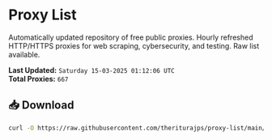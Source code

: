 # Proxy List

Automatically updated repository of free public proxies. Hourly refreshed HTTP/HTTPS proxies for web scraping, cybersecurity, and testing. Raw list available.

**Last Updated:** `Saturday 15-03-2025 01:12:06 UTC`  
**Total Proxies:** `667`

## 📥 Download
```bash
curl -O https://raw.githubusercontent.com/theriturajps/proxy-list/main/proxies.txt

